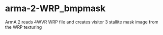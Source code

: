 # arma-2-WRP_bmpmask
ArmA 2 reads 4WVR WRP file and creates visitor 3 stallite mask image from the WRP texturing

